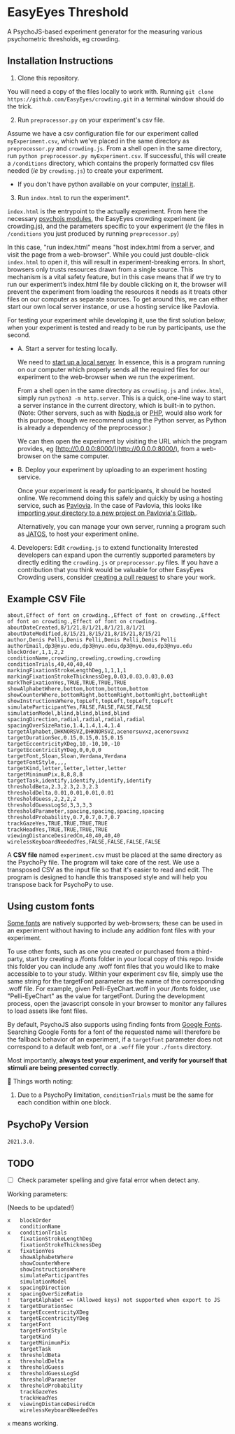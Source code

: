 # EasyEyes Threshold

A PsychoJS-based experiment generator for the measuring various psychometric thresholds, eg crowding.

## Installation Instructions

1. Clone this repository.

You will need a copy of the files locally to work with. 
Running `git clone https://github.com/EasyEyes/crowding.git` in a 
terminal window should do the trick.


2. Run `preprocessor.py` on your experiment's csv file.

Assume we have a csv configuration file for our experiment called `myExperiment.csv`,
which we've placed in the same directory as `preprocessor.py` and `crowding.js`.
From a shell open in the same directory, run `python preprocessor.py myExperiment.csv`.
If successful, this will create a `/conditions` directory, which contains
the properly formatted csv files needed (*ie* by `crowding.js`) to create your experiment. 
   * If you don't have python available on your computer, [install it](https://www.python.org/downloads/).


3. Run `index.html` to run the experiment\*.

`index.html` is the entrypoint to the actually experiment.
From here the necessary [psychojs modules](https://github.com/psychopy/psychojs), 
the EasyEyes crowding experiment (*ie* crowding.js), 
and the parameters specific to your experiment 
(*ie* the files in `/conditions` you just produced by running `preprocessor.py`)

In this case, "run index.html" means "host index.html from a server, and visit the page from a web-browser". 
While you could just double-click `index.html` to open it, this will result in experiment-breaking
errors.
In short, browsers only trusts resources drawn from a single source. This mechanism is a vital safety feature, but in this case means that if we try to run our experiment’s index.html file by double clicking on it, the browser will prevent the experiment from loading the resources it needs as it treats other files on our computer as separate sources. 
To get around this, we can either start our own local server instance, 
or use a hosting service like Pavlovia.

For testing your experiment while developing it, use the first solution below;
when your experiment is tested and ready to be run by participants, use the second.

  - A. Start a server for testing locally.

    We need to [start up a local server](https://developer.mozilla.org/en-US/docs/Learn/Common_questions/set_up_a_local_testing_server). 
    In essence, this is a program running on 
    our computer which properly sends all the required files for our experiment
    to the web-browser when we run the experiment. 

    From a shell open in the same directory as `crowding.js` and `index.html`, simply run
    `python3 -m http.server`.
    This is a quick, one-line way to start a server instance in the current 
    directory, which is built-in to python. 
    (Note: Other servers, such as with [Node.js](https://stackoverflow.com/questions/6084360/using-node-js-as-a-simple-web-server) 
    or [PHP](https://stackoverflow.com/questions/1678010/php-server-on-local-machine), 
    would also work for this purpose, though we recommend
    using the Python server, as Python is already a dependency of the preprocessor.)

    We can then open the experiment by visiting
    the URL which the program provides, eg
    [http://0.0.0.0:8000/](http://0.0.0.0:8000/), 
    from a web-browser on the same computer.


  - B.  Deploy your experiment by uploading to an experiment hosting service.

    Once your experiment is ready for participants, it should be hosted online.
    We recommend doing this safely and quickly by using a hosting service, 
    such as [Pavlovia](https://pavlovia.org). In the case of Pavlovia, 
    this looks like 
    [importing your directory to a new project on Pavlovia's Gitlab.](https://gitlab.pavlovia.org/projects/new).
    
    Alternatively, you can manage your own server, running a program such as [JATOS](jatos.org),
    to host your experiment online.


4. Developers: Edit `crowding.js` to extend functionality
Interested developers can expand upon the currently supported parameters by directly
editing the `crowding.js` or `preprocessor.py` files.
If you have a contribution that you think would be valuable for other EasyEyes Crowding users, consider 
[creating a pull request](https://docs.github.com/en/github/collaborating-with-pull-requests/proposing-changes-to-your-work-with-pull-requests/creating-a-pull-request) 
to share your work.

## Example CSV File

```
about,Effect of font on crowding.,Effect of font on crowding.,Effect of font on crowding.,Effect of font on crowding.
aboutDateCreated,8/1/21,8/1/21,8/1/21,8/1/21
aboutDateModified,8/15/21,8/15/21,8/15/21,8/15/21
author,Denis Pelli,Denis Pelli,Denis Pelli,Denis Pelli
authorEmail,dp3@nyu.edu,dp3@nyu.edu,dp3@nyu.edu,dp3@nyu.edu
blockOrder,1,1,2,2
conditionName,crowding,crowding,crowding,crowding
conditionTrials,40,40,40,40
markingFixationStrokeLengthDeg,1,1,1,1
markingFixationStrokeThicknessDeg,0.03,0.03,0.03,0.03
markTheFixationYes,TRUE,TRUE,TRUE,TRUE
showAlphabetWhere,bottom,bottom,bottom,bottom
showCounterWhere,bottomRight,bottomRight,bottomRight,bottomRight
showInstructionsWhere,topLeft,topLeft,topLeft,topLeft
simulateParticipantYes,FALSE,FALSE,FALSE,FALSE
simulationModel,blind,blind,blind,blind
spacingDirection,radial,radial,radial,radial
spacingOverSizeRatio,1.4,1.4,1.4,1.4
targetAlphabet,DHKNORSVZ,DHKNORSVZ,acenorsuvxz,acenorsuvxz
targetDurationSec,0.15,0.15,0.15,0.15
targetEccentricityXDeg,10,-10,10,-10
targetEccentricityYDeg,0,0,0,0
targetFont,Sloan,Sloan,Verdana,Verdana
targetFontStyle,,,,
targetKind,letter,letter,letter,letter
targetMinimumPix,8,8,8,8
targetTask,identify,identify,identify,identify
thresholdBeta,2.3,2.3,2.3,2.3
thresholdDelta,0.01,0.01,0.01,0.01
thresholdGuess,2,2,2,2
thresholdGuessLogSd,3,3,3,3
thresholdParameter,spacing,spacing,spacing,spacing
thresholdProbability,0.7,0.7,0.7,0.7
trackGazeYes,TRUE,TRUE,TRUE,TRUE
trackHeadYes,TRUE,TRUE,TRUE,TRUE
viewingDistanceDesiredCm,40,40,40,40
wirelessKeyboardNeededYes,FALSE,FALSE,FALSE,FALSE
```

A **CSV file** named `experiment.csv` must be placed at the same directory as the PsychoPy file. The program will take care of the rest. We use a transposed CSV as the input file so that it's easier to read and edit. The program is designed to handle this transposed style and will help you transpose back for PsychoPy to use.

## Using custom fonts
[Some fonts](https://www.w3schools.com/cssref/css_websafe_fonts.asp) are natively supported by web-browsers; 
these can be used in an experiment without
having to include any addition font files with your experiment.

To use other fonts, such as one you created or purchased from a third-party, start 
by creating a /fonts folder in your local copy of this repo. Inside this folder you 
can include any .woff font files that you would like to make accessible to to your
study.
Within your experiment csv file, simply use the same string for the targetFont 
parameter as the name of the corresponding .woff file. 
For example, given Pelli-EyeChart.woff in your /fonts folder, use 
"Pelli-EyeChart" as the value for targetFont. 
During the development process, open the javascript console in your browser to 
monitor any failures to load assets like font files.

By default, PsychoJS also supports using finding fonts from [Google Fonts](https://fonts.google.com). Searching Google Fonts for a font of the requested name will therefore be the 
fallback behavior of an experiment, if a `targetFont` parameter does not correspond to
a default web font, or a `.woff` file your `./fonts` directory.

Most importantly, 
**always test your experiment, and verify for yourself that stimuli are being presented correctly**.

🚨 Things worth noting:

1. Due to a PsychoPy limitation, `conditionTrials` must be the same for each condition within one block.


## PsychoPy Version

`2021.3.0`.

## TODO

- [ ] Check parameter spelling and give fatal error when detect any.

Working parameters:

(Needs to be updated!)

```
x   blockOrder
    conditionName
x   conditionTrials
    fixationStrokeLengthDeg
    fixationStrokeThicknessDeg
x   fixationYes
    showAlphabetWhere
    showCounterWhere
    showInstructionsWhere
    simulateParticipantYes
    simulationModel
x   spacingDirection
x   spacingOverSizeRatio
!   targetAlphabet => (Allowed keys) not supported when export to JS
x   targetDurationSec
x   targetEccentricityXDeg
x   targetEccentricityYDeg
x   targetFont
    targetFontStyle
    targetKind
x   targetMinimumPix
    targetTask
x   thresholdBeta
x   thresholdDelta
x   thresholdGuess
x   thresholdGuessLogSd
    thresholdParameter
x   thresholdProbability
    trackGazeYes
    trackHeadYes
x   viewingDistanceDesiredCm
    wirelessKeyboardNeededYes
```

`x` means working.
